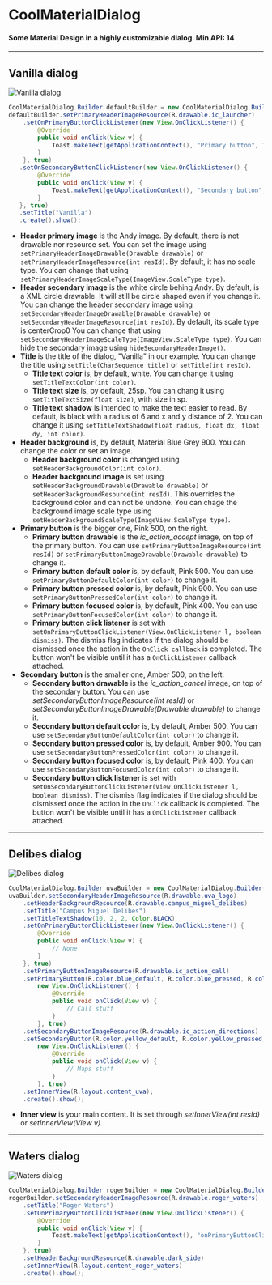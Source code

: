 # CoolMaterialDialog

#### Some Material Design in a highly customizable dialog. Min API: 14

-----------------------------------------------------------

## Vanilla dialog  

![Vanilla dialog](https://img.imgur.com/VNNhXm2.png)  


```java
CoolMaterialDialog.Builder defaultBuilder = new CoolMaterialDialog.Builder(MainActivity.this);
defaultBuilder.setPrimaryHeaderImageResource(R.drawable.ic_launcher)
    .setOnPrimaryButtonClickListener(new View.OnClickListener() {
        @Override
        public void onClick(View v) {
            Toast.makeText(getApplicationContext(), "Primary button", Toast.LENGTH_SHORT).show();
        }
    }, true)
   .setOnSecondaryButtonClickListener(new View.OnClickListener() {
        @Override
        public void onClick(View v) {
            Toast.makeText(getApplicationContext(), "Secondary button", Toast.LENGTH_SHORT).show();
        }
   }, true)
   .setTitle("Vanilla")
   .create().show();
```

* __Header primary image__ is the Andy image. By default, there is not drawable nor resource set. You can set the image using ```setPrimaryHeaderImageDrawable(Drawable drawable)``` or ```setPrimaryHeaderImageResource(int resId)```. By default, it has no scale type. You can change that using ```setPrimaryHeaderImageScaleType(ImageView.ScaleType type)```.
* __Header secondary image__ is the white circle behing Andy. By default, is a XML circle drawable. It will still be circle shaped even if you change it. You can change the header secondary image using ```setSecondaryHeaderImageDrawable(Drawable drawable)``` or ```setSecondaryHeaderImageResource(int resId)```. By default, its scale type is centerCrop0 You can change that using ```setSecondaryHeaderImageScaleType(ImageView.ScaleType type)```. You can hide the secondary image using ```hideSecondaryHeaderImage()```.
* __Title__ is the title of the dialog, "Vanilla" in our example. You can change the title using ```setTitle(CharSequence title)``` or ```setTitle(int resId)```.
    * __Title text color__ is, by default, white. You can change it using ```setTitleTextColor(int color)```.
    * __Title text size__ is, by default, 25sp. You can chang it using ```setTitleTextSize(float size)```, with size in sp.
    * __Title text shadow__ is intended to make the text easier to read. By default, is black with a radius of 6 and x and y distance of 2. You can change it using ```setTitleTextShadow(float radius, float dx, float dy, int color)```.
* __Header background__ is, by default, Material Blue Grey 900. You can change the color or set an image.
    * __Header background color__ is changed using ```setHeaderBackgroundColor(int color)```.
    * __Header background image__ is set using ```setHeaderBackgroundDrawable(Drawable drawable)``` or ```setHeaderBackgroundResource(int resId)```. This overrides the background color and can not be undone. You can chage the background image scale type using ```setHeaderBackgroundScaleType(ImageView.ScaleType type)```.
* __Primary button__ is the bigger one, Pink 500, on the right.
    * __Primary button drawable__ is the _ic\_action\_accept_ image, on top of the primary button. You can use ```setPrimaryButtonImageResource(int resId)``` or ```setPrimaryButtonImageDrawable(Drawable drawable)``` to change it.
    * __Primary button default color__ is, by default, Pink 500. You can use ```setPrimaryButtonDefaultColor(int color)``` to change it.
    * __Primary button pressed color__ is, by default, Pink 900. You can use ```setPrimaryButtonPressedColor(int color)``` to change it.
    * __Primary button focused color__ is, by default, Pink 400. You can use ```setPrimaryButtonFocusedColor(int color)``` to change it.
    * __Primary button click listener__ is set with ```setOnPrimaryButtonClickListener(View.OnClickListener l, boolean dismiss)```. The dismiss flag indicates if the dialog should be dismissed once the action in the ```OnClick callback``` is completed. The button won't be visible until it has a ```OnClickListener``` callback attached.
* __Secondary button__ is the smaller one, Amber 500, on the left.
    * __Secondary button drawable__ is the _ic\_action\_cancel_ image, on top of the secondary button. You can use _setSecondaryButtonImageResource(int resId)_ or _setSecondaryButtonImageDrawable(Drawable drawable)_ to change it.
    * __Secondary button default color__ is, by default, Amber 500. You can use ```setSecondaryButtonDefaultColor(int color)``` to change it.
    * __Secondary button pressed color__ is, by default, Amber 900. You can use ```setSecondaryButtonPressedColor(int color)``` to change it.
    * __Secondary button focused color__ is, by default, Pink 400. You can use ```setSecondaryButtonFocusedColor(int color)``` to change it.
    * __Secondary button click listener__ is set with ```setOnSecondaryButtonClickListener(View.OnClickListener l, boolean dismiss)```. The dismiss flag indicates if the dialog should be dismissed once the action in the ```OnClick``` callback is completed. The button won't be visible until it has a ```OnClickListener``` callback attached.  

--------------------------------------------------------------------------

## Delibes dialog

![Delibes dialog](https://img.imgur.com/9GXALFQ.png)  

```java
CoolMaterialDialog.Builder uvaBuilder = new CoolMaterialDialog.Builder(MainActivity.this);
uvaBuilder.setSecondaryHeaderImageResource(R.drawable.uva_logo)
    .setHeaderBackgroundResource(R.drawable.campus_miguel_delibes)
    .setTitle("Campus Miguel Delibes")
    .setTitleTextShadow(10, 2, 2, Color.BLACK)
    .setOnPrimaryButtonClickListener(new View.OnClickListener() {
        @Override
        public void onClick(View v) {
            // None
        }
    }, true)
    .setPrimaryButtonImageResource(R.drawable.ic_action_call)
    .setPrimaryButton(R.color.blue_default, R.color.blue_pressed, R.color.blue_focused, 
        new View.OnClickListener() {
            @Override
            public void onClick(View v) {
                // Call stuff
            }
        }, true)
    .setSecondaryButtonImageResource(R.drawable.ic_action_directions)
    .setSecondaryButton(R.color.yellow_default, R.color.yellow_pressed, R.color.yellow_focused,
        new View.OnClickListener() {
            @Override
            public void onClick(View v) {
                // Maps stuff
            }
        }, true)
    .setInnerView(R.layout.content_uva);
    .create().show();
```

* __Inner view__ is your main content. It is set through _setInnerView(int resId)_ or _setInnerView(View v)_.  

-----------------------------------------------------------------

## Waters dialog

![Waters dialog](https://img.imgur.com/9pbNszq.png)  

```java
CoolMaterialDialog.Builder rogerBuilder = new CoolMaterialDialog.Builder(MainActivity.this);
rogerBuilder.setSecondaryHeaderImageResource(R.drawable.roger_waters)
    .setTitle("Roger Waters")
    .setOnPrimaryButtonClickListener(new View.OnClickListener() {
        @Override
        public void onClick(View v) {
            Toast.makeText(getApplicationContext(), "onPrimaryButtonClick", Toast.LENGTH_SHORT).show();
        }
    }, true)
    .setHeaderBackgroundResource(R.drawable.dark_side)
    .setInnerView(R.layout.content_roger_waters)
    .create().show();